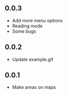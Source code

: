 ## 0.0.3

* Add more menu options
* Reading mode
* Some bugs

## 0.0.2

* Update example.gif

## 0.0.1

* Make areas on maps
